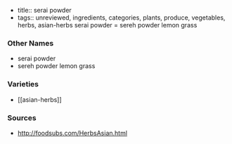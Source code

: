 - title:: serai powder
- tags:: unreviewed, ingredients, categories, plants, produce, vegetables, herbs, asian-herbs
serai powder = sereh powder lemon grass

### Other Names

* serai powder
* sereh powder lemon grass

### Varieties

* [[asian-herbs]]

### Sources
* http://foodsubs.com/HerbsAsian.html
